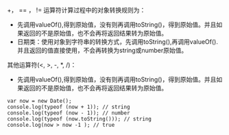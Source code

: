 +， == ， != 运算符计算过程中的对象转换规则为：
- 先调用valueOf(),得到原始值，没有则再调用toString()，得到原始值。并且如果返回的不是原始值，也不会再将返回结果转为原始值。
- 日期类：使用对象到字符串的转换方式，先调用toString(),再调用valueOf().并且返回的值直接使用，不会再转换为string或number原始值。

其他运算符(<, >, -, *, /)：
- 先调用valueOf(),得到原始值，没有则再调用toString()，得到原始值。并且如果返回的不是原始值，也不会再将返回结果转为原始值。
```
var now = new Date();
console.log(typeof (now + 1)); // string
console.log(typeof (now - 1)); // number
console.log(typeof (now.toString())); // string
console.log(now > now -1 ); // true
```